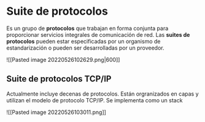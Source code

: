# Suite de protocolos
Es un grupo de **protocolos** que trabajan en forma conjunta para proporcionar servicios integrales de comunicación de red. Las **suites de protocolos** pueden estar especificadas por un organismo de estandarización o pueden ser desarrolladas por un proveedor.

![[Pasted image 20220526102629.png|600]]

## Suite de protocolos TCP/IP

Actualmente incluye decenas de protocolos. Están orgranizados en capas y utilizan el modelo de protocolo TCP/IP. Se implementa como un stack

![[Pasted image 20220526103011.png]]
